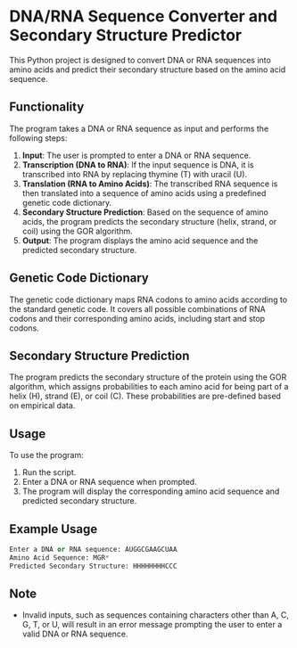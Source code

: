 # DNA/RNA Sequence Converter and Secondary Structure Predictor

This Python project is designed to convert DNA or RNA sequences into amino acids and predict their secondary structure based on the amino acid sequence.

## Functionality

The program takes a DNA or RNA sequence as input and performs the following steps:

1. **Input**: The user is prompted to enter a DNA or RNA sequence.
2. **Transcription (DNA to RNA)**: If the input sequence is DNA, it is transcribed into RNA by replacing thymine (T) with uracil (U).
3. **Translation (RNA to Amino Acids)**: The transcribed RNA sequence is then translated into a sequence of amino acids using a predefined genetic code dictionary.
4. **Secondary Structure Prediction**: Based on the sequence of amino acids, the program predicts the secondary structure (helix, strand, or coil) using the GOR algorithm.
5. **Output**: The program displays the amino acid sequence and the predicted secondary structure.

## Genetic Code Dictionary

The genetic code dictionary maps RNA codons to amino acids according to the standard genetic code. It covers all possible combinations of RNA codons and their corresponding amino acids, including start and stop codons.

## Secondary Structure Prediction

The program predicts the secondary structure of the protein using the GOR algorithm, which assigns probabilities to each amino acid for being part of a helix (H), strand (E), or coil (C). These probabilities are pre-defined based on empirical data.

## Usage

To use the program:

1. Run the script.
2. Enter a DNA or RNA sequence when prompted.
3. The program will display the corresponding amino acid sequence and predicted secondary structure.

## Example Usage

```python
Enter a DNA or RNA sequence: AUGGCGAAGCUAA
Amino Acid Sequence: MGR*
Predicted Secondary Structure: HHHHHHHHCCC
```

## Note

- Invalid inputs, such as sequences containing characters other than A, C, G, T, or U, will result in an error message prompting the user to enter a valid DNA or RNA sequence.